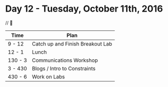 # Day 12 - Tuesday, October 11th, 2016

 // :blue_heart:



Time        |   Plan   |
----------------|-------
9 - 12          | Catch up and Finish Breakout Lab
12 - 1   | Lunch
130 - 3 | Communications Workshop
3 - 430 | Blogs / Intro to Constraints
430 - 6 | Work on Labs
